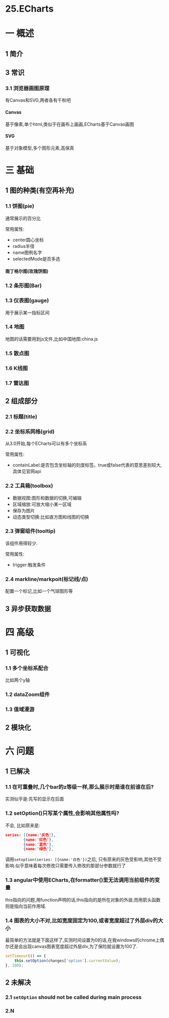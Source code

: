 # 25.ECharts
# 一 概述
## 1 简介
## 3 常识
### 3.1 浏览器画图原理
有Canvas和SVG,两者各有千秋吧
#### Canvas
基于像素,单个html,类似于在画布上画画,ECharts基于Canvas画图
#### SVG
基于对象模型,多个图形元素,高保真

# 三 基础
## 1 图的种类(有空再补充)
### 1.1 饼图(pie)
通常展示的百分比

常用属性:
- center圆心坐标
- radius半径
- name图例名字
- selectedMode是否多选
#### 南丁格尔图(玫瑰饼图)
### 1.2 条形图(Bar)
### 1.3 仪表图(gauge)
用于展示某一指标区间
### 1.4 地图
地图的话需要用到js文件,比如中国地图:china.js

### 1.5 散点图

### 1.6 K线图

### 1.7 雷达图

## 2 组成部分
### 2.1 标题(title)
### 2.2 坐标系网格(grid)
从3.0开始,每个ECharts可以有多个坐标系

常用属性:
- containLabel:是否包含坐标轴的刻度标签。true或false代表的意思差别较大,具体见官网api

### 2.2 工具箱(toolbox)
- 数据视图:图形和数据的切换,可编辑
- 区域缩放:可放大缩小某一区域
- 保存为图片
- 动态类型切换:比如直方图和线图的切换
### 2.3 弹窗组件(tooltip)
该组件用得较少.

常用属性:
- trigger:触发条件

### 2.4 markline/markpoit(标记线/点)
配置一个标记,比如一个气球图形等

## 3 异步获取数据

# 四 高级
## 1 可视化
### 1.1 多个坐标系配合
比如两个y轴

### 1.2 dataZoom组件
### 1.3 值域漫游

## 2 模块化


# 六 问题
## 1 已解决
### 1.1 在可重叠时,几个bar的z等级一样,那么展示时是谁在前谁在后?
实测似乎是:先写的显示在后面

### 1.2 setOption()只写某个属性,会影响其他属性吗?
不会, 比如原来是:
```json
series: [{name:'灰色'}, 
        {name:'红色'},
        {name:'蓝色'},
        {name:'绿色'},
```

调用`setoption(series: [{name:'白色'})`之后, 只有原来的灰色受影响,其他不受影响.似乎意味着每次修改只需要传入修改的那部分参数就行了


### 1.3 angular中使用ECharts,在formatter()里无法调用当前组件的变量
this指向的问题,用function声明的话,this指向的是所在对象的外层;而用箭头函数则是指向当前作用域.

### 1.4 图表的大小不对,比如宽度固定为100,或者宽度超过了外层div的大小
最简单的方法就是下面这样了,实测时间设置为0的话,在我windows的chrome上偶尔还是会出现canvas图表宽度超过外层div,为了保险就设置为100了.
```JavaScript
setTimeout(() => {
    this.setOption(changes['option'].currentValue);
}, 100);
```

## 2 未解决
### 2.1 `setOption` should not be called during main process
### 2.N

